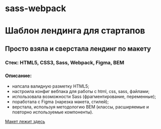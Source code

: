 # sass-webpack

<h1> Шаблон лендинга для стартапов </h1>
<h2> Просто взяла и сверстала лендинг по макету </h2>

### Стек: HTML5, CSS3, Sass, Webpack, Figma, BEM

### Описание: 
- напсала валидную разметку HTML5;
- настроила конфиг вебпака для работы с html, css, sass, файлами;
- использовала возможности Sass (фрагментирование, переменные);
- поработала с Figma (нарезка макета, стилей);
- верстала, используя методологию BEM (классы, расширяемые и повторно используемые компоненты).

<!--
<b> Как это выглядит: </b>

Деплой: 
 -->

[Макет лежит здесь](https://www.figma.com/community/file/1073934470603988422) 